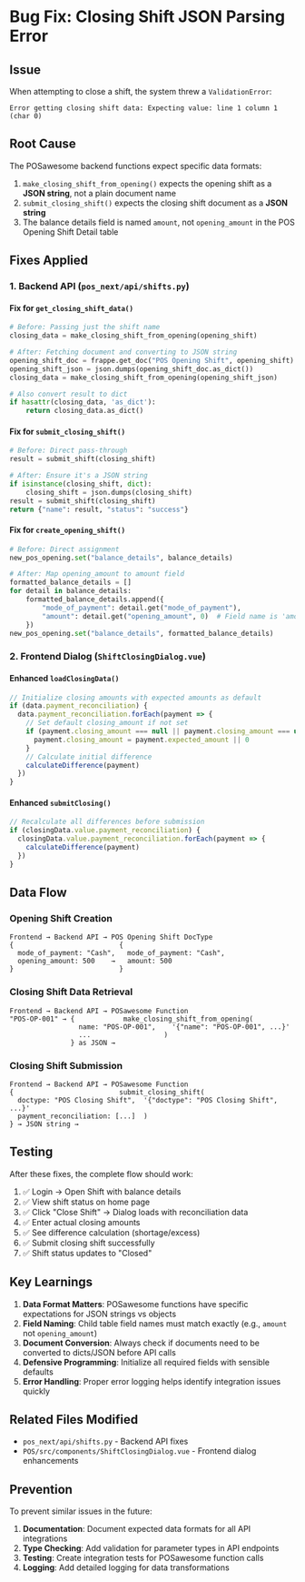 # Bug Fix: Closing Shift JSON Parsing Error

## Issue
When attempting to close a shift, the system threw a `ValidationError`:
```
Error getting closing shift data: Expecting value: line 1 column 1 (char 0)
```

## Root Cause
The POSawesome backend functions expect specific data formats:

1. `make_closing_shift_from_opening()` expects the opening shift as a **JSON string**, not a plain document name
2. `submit_closing_shift()` expects the closing shift document as a **JSON string**
3. The balance details field is named `amount`, not `opening_amount` in the POS Opening Shift Detail table

## Fixes Applied

### 1. Backend API (`pos_next/api/shifts.py`)

#### Fix for `get_closing_shift_data()`
```python
# Before: Passing just the shift name
closing_data = make_closing_shift_from_opening(opening_shift)

# After: Fetching document and converting to JSON string
opening_shift_doc = frappe.get_doc("POS Opening Shift", opening_shift)
opening_shift_json = json.dumps(opening_shift_doc.as_dict())
closing_data = make_closing_shift_from_opening(opening_shift_json)

# Also convert result to dict
if hasattr(closing_data, 'as_dict'):
    return closing_data.as_dict()
```

#### Fix for `submit_closing_shift()`
```python
# Before: Direct pass-through
result = submit_shift(closing_shift)

# After: Ensure it's a JSON string
if isinstance(closing_shift, dict):
    closing_shift = json.dumps(closing_shift)
result = submit_shift(closing_shift)
return {"name": result, "status": "success"}
```

#### Fix for `create_opening_shift()`
```python
# Before: Direct assignment
new_pos_opening.set("balance_details", balance_details)

# After: Map opening_amount to amount field
formatted_balance_details = []
for detail in balance_details:
    formatted_balance_details.append({
        "mode_of_payment": detail.get("mode_of_payment"),
        "amount": detail.get("opening_amount", 0)  # Field name is 'amount' not 'opening_amount'
    })
new_pos_opening.set("balance_details", formatted_balance_details)
```

### 2. Frontend Dialog (`ShiftClosingDialog.vue`)

#### Enhanced `loadClosingData()`
```javascript
// Initialize closing amounts with expected amounts as default
if (data.payment_reconciliation) {
  data.payment_reconciliation.forEach(payment => {
    // Set default closing_amount if not set
    if (payment.closing_amount === null || payment.closing_amount === undefined) {
      payment.closing_amount = payment.expected_amount || 0
    }
    // Calculate initial difference
    calculateDifference(payment)
  })
}
```

#### Enhanced `submitClosing()`
```javascript
// Recalculate all differences before submission
if (closingData.value.payment_reconciliation) {
  closingData.value.payment_reconciliation.forEach(payment => {
    calculateDifference(payment)
  })
}
```

## Data Flow

### Opening Shift Creation
```
Frontend → Backend API → POS Opening Shift DocType
{                          {
  mode_of_payment: "Cash",   mode_of_payment: "Cash",
  opening_amount: 500    →   amount: 500
}                          }
```

### Closing Shift Data Retrieval
```
Frontend → Backend API → POSawesome Function
"POS-OP-001" → {            make_closing_shift_from_opening(
                 name: "POS-OP-001",    '{"name": "POS-OP-001", ...}'
                 ...                  )
               } as JSON →
```

### Closing Shift Submission
```
Frontend → Backend API → POSawesome Function
{                          submit_closing_shift(
  doctype: "POS Closing Shift",  '{"doctype": "POS Closing Shift", ...}'
  payment_reconciliation: [...]  )
} → JSON string →
```

## Testing

After these fixes, the complete flow should work:

1. ✅ Login → Open Shift with balance details
2. ✅ View shift status on home page
3. ✅ Click "Close Shift" → Dialog loads with reconciliation data
4. ✅ Enter actual closing amounts
5. ✅ See difference calculation (shortage/excess)
6. ✅ Submit closing shift successfully
7. ✅ Shift status updates to "Closed"

## Key Learnings

1. **Data Format Matters**: POSawesome functions have specific expectations for JSON strings vs objects
2. **Field Naming**: Child table field names must match exactly (e.g., `amount` not `opening_amount`)
3. **Document Conversion**: Always check if documents need to be converted to dicts/JSON before API calls
4. **Defensive Programming**: Initialize all required fields with sensible defaults
5. **Error Handling**: Proper error logging helps identify integration issues quickly

## Related Files Modified

- `pos_next/api/shifts.py` - Backend API fixes
- `POS/src/components/ShiftClosingDialog.vue` - Frontend dialog enhancements

## Prevention

To prevent similar issues in the future:

1. **Documentation**: Document expected data formats for all API integrations
2. **Type Checking**: Add validation for parameter types in API endpoints
3. **Testing**: Create integration tests for POSawesome function calls
4. **Logging**: Add detailed logging for data transformations
